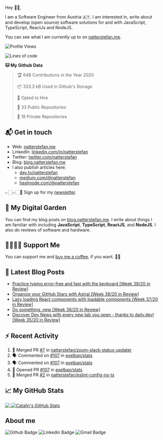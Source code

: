 Hey 👋🏻,

I am a Software Engineer from Austria 🇦🇹. I am interested in, write about and develop (open source) software solutions for and with JavaScript, TypeScript, ReactJs and NodeJS.

You can see what I am currently up to on [natterstefan.me][1].


<!--START_SECTION:waka-->
![Profile Views](http://img.shields.io/badge/Profile%20Views-785-blue)

![Lines of code](https://img.shields.io/badge/From%20Hello%20World%20I%27ve%20Written-3.0%20million%20lines%20of%20code-blue)

**🐱 My Github Data** 

> 🏆 648 Contributions in the Year 2020
 > 
> 📦 333.3 kB Used in Github's Storage 
 > 
> 💼 Opted to Hire
 > 
> 📜 33 Public Repositories
 > 
> 🔑 18 Private Repositories 

## 📬 Get in touch

- Web: [natterstefan.me][1]
- LinkedIn: [linkedin.com/in/natterstefan][2]
- Twitter: [twitter.com/natterstefan][3]
- Blog: [blog.natterstefan.me][4]
- I also publish articles here:
  - [dev.to/natterstefan][10]
  - [medium.com/@natterstefan][6]
  - [hashnode.com/@natterstefan][7]

👉🏻👉🏻📧 Sign up for my [newsletter][5].

## 🌳 My Digital Garden

You can find my blog posts on [blog.natterstefan.me][4]. I write about things
I am familiar with including **JavaScript**, **TypeScript**, **ReactJS**, and
**NodeJS**. I also do reviews of software and hardware.

## 🤜🏻🤛🏻 Support Me

You can support me and [buy me a coffee][8], if you want. 🙏🏻

## 📕 Latest Blog Posts

<!-- BLOG-POST-LIST:START -->
- [Practice typing error-free and fast with the keyboard [Week 39/20 in Review]](https://blog.natterstefan.me/practice-typing-error-free-and-fast-with-the-keyboard-week-3920-in-review)
- [Organize your GitHub Stars with Astral  [Week 38/20 in Review]](https://blog.natterstefan.me/organize-your-github-stars-with-astral-week-3820-in-review)
- [Lazy loading React components with loadable components [Week 37/20 in Review]](https://blog.natterstefan.me/lazy-loading-react-components-with-loadable-components-week-3720-in-review)
- [Do something .new [Week 36/20 in Review]](https://blog.natterstefan.me/do-something-new-week-3620-in-review)
- [Discover Dev News with every new tab you open - thanks to daily.dev!  [Week 35/20 in Review]](https://blog.natterstefan.me/discover-dev-news-with-every-new-tab-you-open-thanks-to-dailydev-week-3520-in-review)
<!-- BLOG-POST-LIST:END -->

## :zap: Recent Activity

<!--START_SECTION:activity-->
1. 🎉 Merged PR [#7](https://github.com/natterstefan/zoom-slack-status-updater/pull/7) in [natterstefan/zoom-slack-status-updater](https://github.com/natterstefan/zoom-slack-status-updater)
2. 🗣 Commented on [#107](https://github.com/exelban/stats/issues/107) in [exelban/stats](https://github.com/exelban/stats)
3. 🗣 Commented on [#107](https://github.com/exelban/stats/issues/107) in [exelban/stats](https://github.com/exelban/stats)
4. 💪 Opened PR [#107](https://github.com/exelban/stats/pull/107) in [exelban/stats](https://github.com/exelban/stats)
5. 🎉 Merged PR [#2](https://github.com/natterstefan/eslint-config-ns-ts/pull/2) in [natterstefan/eslint-config-ns-ts](https://github.com/natterstefan/eslint-config-ns-ts)
<!--END_SECTION:activity-->

## &#x1f4c8; My GitHub Stats

<a href="https://github.com/natterstefan/natterstefan">
  <img align="center" src="https://github-readme-stats.vercel.app/api/top-langs/?username=natterstefan&hide=java,html&title_color=ffffff&text_color=c9cacc&icon_color=2bbc8a&bg_color=1d1f21" />
</a>

<a href="https://github.com/natterstefan/natterstefan">
  <img align="center" src="https://github-readme-stats.vercel.app/api?username=natterstefan&show_icons=true&line_height=27&count_private=true&title_color=ffffff&text_color=c9cacc&icon_color=2bbc8a&bg_color=1d1f21" alt="Catalin's GitHub Stats" />
</a>

[1]: https://natterstefan.me/?utm_source=github.com&utm_medium=gh-profile-natterstefan&utm_campaign=natterstefan
[2]: https://www.linkedin.com/in/natterstefan
[3]: https://www.twitter.com/natterstefan
[4]: https://blog.natterstefan.me
[5]: https://newsletter.natterstefan.me?utm_source=github.com&utm_medium=gh-profile-natterstefan&utm_campaign=natterstefan
[6]: https://medium.com/@natterstefan
[7]: https://hashnode.com/@natterstefan
[8]: https://nttr.st/2QoQhEb
[9]: https://nttr.st/2YEatXb
[10]: https://dev.to/natterstefan

## About me 
![Github Badge](https://img.shields.io/badge/-Github-000?style=flat-square&logo=Github&logoColor=white&link=https://github.com/mauroES)
![Linkedin Badge](https://img.shields.io/badge/-LinkedIn-blue?style=flat-square&logo=Linkedin&logoColor=white&link=https://www.linkedin.com/in/mauricio-silva-068b418b/)
![Gmail Badge](https://img.shields.io/badge/-Gmail-c14438?style=flat-square&logo=Gmail&logoColor=white&link=mailto:mauricioes.inf@gmail.com)


